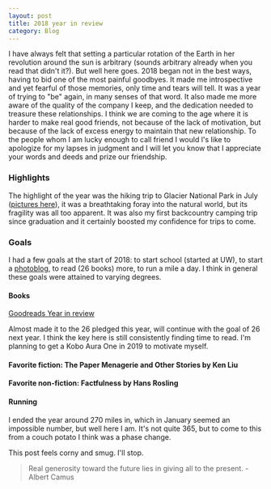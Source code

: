 ```yaml
---
layout: post
title: 2018 year in review
category: Blog
---
```


I have always felt that setting a particular rotation of the Earth in her revolution around the sun is arbitrary (sounds arbitrary already when you read that didn't it?). But well here goes. 
2018 began not in the best ways, having to bid one of the most painful goodbyes. It made me introspective and yet fearful of those memories, only time and tears will tell. It was a year of trying to "be" again, in many senses of that word. 
It also made me more aware of the quality of the company I keep, and the dedication needed to treasure these relationships. I think we are coming to the age where it is harder to make real good friends, not because of the lack of motivation, but because of the lack of excess energy to maintain that new relationship. To the people whom I am lucky enough to call friend I would l's like to apologize for my lapses in judgment and I will let you know that I appreciate your words and deeds and prize our friendship.  

### Highlights

The highlight of the year was the hiking trip to Glacier National Park in July ([pictures here](https://www.panzixiang.com/Photo-blog/Glacier-NP-2017/)), it was a breathtaking foray into the natural world, but its fragility was all too apparent. It was also my first backcountry camping trip since graduation and it certainly boosted my confidence for trips to come.

### Goals
I had a few goals at the start of 2018: to start school (started at UW), to start a [photoblog](https://www.panzixiang.com), to read (26 books) more, to run a mile a day. I think in general these goals were attained to varying degrees. 

#### Books

[Goodreads Year in review](https://www.goodreads.com/user/year_in_books/2018/37606149)

Almost made it to the 26 pledged this year, will continue with the goal of 26 next year. I think the key here is still consistently finding time to read. I'm planning to get a Kobo Aura One in 2019 to motivate myself.

#### Favorite fiction: The Paper Menagerie and Other Stories by Ken Liu
#### Favorite non-fiction: Factfulness by Hans Rosling

#### Running

I ended the year around 270 miles in, which in January seemed an impossible number, but well here I am. It's not quite 365, but to come to this from a couch potato I think was a phase change.

This post feels corny and smug. I'll stop.
> Real generosity toward the future lies in giving all to the present. - Albert Camus

